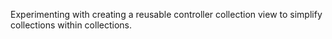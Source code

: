 Experimenting with creating a reusable controller collection view to simplify collections within collections.  